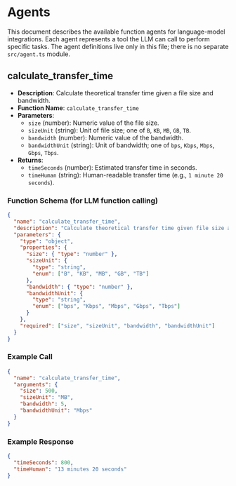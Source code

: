  # Agents

This document describes the available function agents for language-model integrations. Each agent represents a tool the LLM can call to perform specific tasks. The agent definitions live only in this file; there is no separate `src/agent.ts` module.

 ## calculate_transfer_time
 - **Description**: Calculate theoretical transfer time given a file size and bandwidth.
 - **Function Name**: `calculate_transfer_time`
 - **Parameters**:
   - `size` (number): Numeric value of the file size.
   - `sizeUnit` (string): Unit of file size; one of `B`, `KB`, `MB`, `GB`, `TB`.
   - `bandwidth` (number): Numeric value of the bandwidth.
   - `bandwidthUnit` (string): Unit of bandwidth; one of `bps`, `Kbps`, `Mbps`, `Gbps`, `Tbps`.
 - **Returns**:
   - `timeSeconds` (number): Estimated transfer time in seconds.
   - `timeHuman` (string): Human-readable transfer time (e.g., `1 minute 20 seconds`).

 ### Function Schema (for LLM function calling)
 ```json
 {
   "name": "calculate_transfer_time",
   "description": "Calculate theoretical transfer time given file size and bandwidth",
   "parameters": {
     "type": "object",
     "properties": {
       "size": { "type": "number" },
       "sizeUnit": {
         "type": "string",
         "enum": ["B", "KB", "MB", "GB", "TB"]
       },
       "bandwidth": { "type": "number" },
       "bandwidthUnit": {
         "type": "string",
         "enum": ["bps", "Kbps", "Mbps", "Gbps", "Tbps"]
       }
     },
     "required": ["size", "sizeUnit", "bandwidth", "bandwidthUnit"]
   }
 }
 ```

 ### Example Call
 ```json
 {
   "name": "calculate_transfer_time",
   "arguments": {
     "size": 500,
     "sizeUnit": "MB",
     "bandwidth": 5,
     "bandwidthUnit": "Mbps"
   }
 }
 ```

 ### Example Response
 ```json
 {
   "timeSeconds": 800,
   "timeHuman": "13 minutes 20 seconds"
 }
 ```
